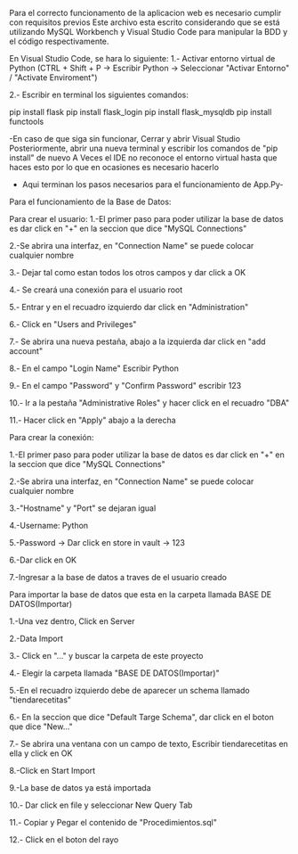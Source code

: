 Para el correcto funcionamento de la aplicacion web es necesario cumplir con requisitos previos
Este archivo esta escrito considerando que se está utilizando MySQL Workbench y Visual Studio Code para manipular la BDD y el código respectivamente.

En Visual Studio Code, se hara lo siguiente:
1.- Activar entorno virtual de Python (CTRL + Shift + P -> Escribir Python -> Seleccionar "Activar Entorno" / "Activate Enviroment")

2.- Escribir en terminal los siguientes comandos:

pip install flask
pip install flask_login
pip install flask_mysqldb
pip install functools

-En caso de que siga sin funcionar, Cerrar y abrir Visual Studio
Posteriormente, abrir una nueva terminal y escribir los comandos de "pip install" de nuevo 
A Veces el IDE no reconoce el entorno virtual hasta que haces esto por lo que en ocasiones es necesario hacerlo 

- Aqui terminan los pasos necesarios para el funcionamiento de App.Py-

Para el funcionamiento de la Base de Datos:

Para crear el usuario: 
1.-El primer paso para poder utilizar la base de datos es dar click en "+" en la seccion que dice "MySQL Connections"

2.-Se abrira una interfaz, en "Connection Name" se puede colocar cualquier nombre 

3.- Dejar tal como estan todos los otros campos y dar click a OK 

4.- Se creará una conexión para el usuario root 

5.- Entrar y en el recuadro izquierdo dar click en "Administration" 

6.- Click en "Users and Privileges"

7.- Se abrira una nueva pestaña, abajo a la izquierda dar click en "add account" 

8.- En el campo "Login Name" Escribir Python

9.- En el campo "Password" y "Confirm Password" escribir 123 

10.- Ir a la pestaña "Administrative Roles" y hacer click en el recuadro "DBA"

11.- Hacer click en "Apply" abajo a la derecha 


Para crear la conexión: 

1.-El primer paso para poder utilizar la base de datos es dar click en "+" en la seccion que dice "MySQL Connections"

2.-Se abrira una interfaz, en "Connection Name" se puede colocar cualquier nombre 

3.-"Hostname" y "Port" se dejaran igual

4.-Username: Python 

5.-Password -> Dar click en store in vault -> 123 

6.-Dar click en OK 

7.-Ingresar a la base de datos a traves de el usuario creado 




Para importar la base de datos que esta en la carpeta llamada BASE DE DATOS(Importar)

1.-Una vez dentro, Click en Server 

2.-Data Import 

3.- Click en "..." y buscar la carpeta de este proyecto 

4.- Elegir la carpeta llamada "BASE DE DATOS(Importar)"

5.-En el recuadro izquierdo debe de aparecer un schema llamado "tiendarecetitas"

6.- En la seccion que dice "Default Targe Schema", dar click en el boton que dice "New..." 

7.- Se abrira una ventana con un campo de texto, Escribir tiendarecetitas en ella y click en OK 

8.-Click en Start Import 

9.-La base de datos ya está importada 

10.- Dar click en file y seleccionar New Query Tab  

11.- Copiar y Pegar el contenido de "Procedimientos.sql"  

12.- Click en el boton del rayo 


